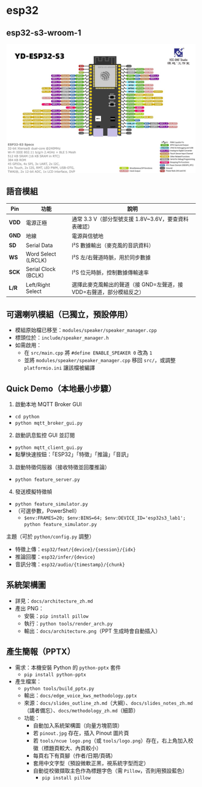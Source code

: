 # esp32

## esp32-s3-wroom-1

![esp32 pinout](pinout.jpg "esp32-s3-wroom-1")

## 語音模組

| Pin     | 功能                  | 說明                                      |
| ------- | ------------------- | --------------------------------------- |
| **VDD** | 電源正極                | 通常 3.3 V（部分型號支援 1.8V\~3.6V，要查資料表確認）     |
| **GND** | 地線                  | 電源與信號地                                  |
| **SD**  | Serial Data         | I²S 數據輸出（麥克風的音訊資料）                      |
| **WS**  | Word Select (LRCLK) | I²S 左/右聲道時脈，用於同步數據                      |
| **SCK** | Serial Clock (BCLK) | I²S 位元時脈，控制數據傳輸速率                       |
| **L/R** | Left/Right Select   | 選擇此麥克風輸出的聲道（接 GND=左聲道，接 VDD=右聲道，部分模組反之） |

## 可選喇叭模組（已獨立，預設停用）
- 模組原始檔已移至：`modules/speaker/speaker_manager.cpp`
- 標頭位於：`include/speaker_manager.h`
- 如需啟用：
  - 在 `src/main.cpp` 將 `#define ENABLE_SPEAKER 0` 改為 `1`
  - 並將 `modules/speaker/speaker_manager.cpp` 移回 `src/`，或調整 `platformio.ini` 讓該檔被編譯

## Quick Demo（本地最小步驟）

1) 啟動本地 MQTT Broker GUI
- `cd python`
- `python mqtt_broker_gui.py`

2) 啟動訊息監控 GUI 並訂閱
- `python mqtt_client_gui.py`
- 點擊快速按鈕：「ESP32」「特徵」「推論」「音訊」

3) 啟動特徵伺服器（接收特徵並回覆推論）
- `python feature_server.py`

4) 發送模擬特徵幀
- `python feature_simulator.py`
- （可選參數，PowerShell）
  - `$env:FRAMES=20; $env:BINS=64; $env:DEVICE_ID='esp32s3_lab1'; python feature_simulator.py`

主題（可於 `python/config.py` 調整）
- 特徵上傳：`esp32/feat/{device}/{session}/{idx}`
- 推論回覆：`esp32/infer/{device}`
- 音訊分塊：`esp32/audio/{timestamp}/{chunk}`

## 系統架構圖
- 詳見：`docs/architecture_zh.md`
- 產出 PNG：
  - 安裝：`pip install pillow`
  - 執行：`python tools/render_arch.py`
  - 輸出：`docs/architecture.png`（PPT 生成時會自動插入）

## 產生簡報（PPTX）
- 需求：本機安裝 Python 的 `python-pptx` 套件
  - `pip install python-pptx`
- 產生檔案：
  - `python tools/build_pptx.py`
  - 輸出：`docs/edge_voice_kws_methodology.pptx`
  - 來源：`docs/slides_outline_zh.md`（大綱）、`docs/slides_notes_zh.md`（講者備忘）、`docs/methodology_zh.md`（細節）
  - 功能：
    - 自動加入系統架構圖（向量方塊箭頭）
    - 若 `pinout.jpg` 存在，插入 Pinout 圖片頁
    - 若 `tools/ncue logo.png`（或 `tools/logo.png`）存在，右上角加入校徽（標題頁較大、內頁較小）
    - 每頁右下有頁腳（作者/日期/頁碼）
    - 套用中文字型（預設微軟正黑，視系統字型而定）
     - 自動從校徽擷取主色作為標題字色（需 `Pillow`，否則用預設藍色）
       - `pip install pillow`
